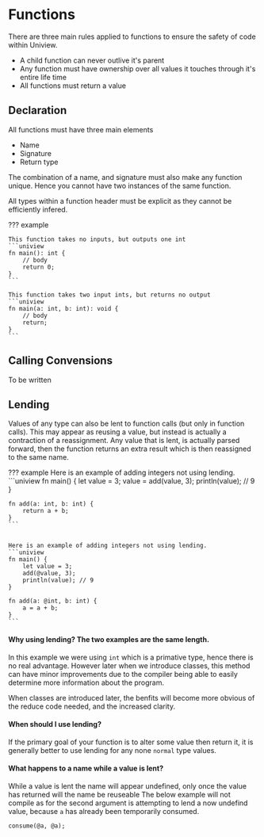 # Functions

There are three main rules applied to functions to ensure the safety of code within Uniview.

- A child function can never outlive it's parent
- Any function must have ownership over all values it touches through it's entire life time
- All functions must return a value


## Declaration

All functions must have three main elements

- Name
- Signature
- Return type

The combination of a name, and signature must also make any function unique.
Hence you cannot have two instances of the same function.

All types within a function header must be explicit as they cannot be efficiently infered.


??? example

	This function takes no inputs, but outputs one int
	```uniview
	fn main(): int {
		// body
		return 0;
	}
	```

	This function takes two input ints, but returns no output
	```uniview
	fn main(a: int, b: int): void {
		// body
		return;
	}
	```


## Calling Convensions
To be written

## Lending

Values of any type can also be lent to function calls (but only in function calls).
This may appear as reusing a value, but instead is actually a contraction of a reassignment.
Any value that is lent, is actually parsed forward,
then the function returns an extra result which is then reassigned to the same name.


??? example
	Here is an example of adding integers not using lending.
	```uniview
	fn main() {
		let value = 3;
		value = add(value, 3);
		println(value); // 9
	}

	fn add(a: int, b: int) {
		return a + b;
	}
	```


	Here is an example of adding integers not using lending.
	```uniview
	fn main() {
		let value = 3;
		add(@value, 3);
		println(value); // 9
	}

	fn add(a: @int, b: int) {
		a = a + b;
	}
	```

#### Why using lending? The two examples are the same length.
In this example we were using ``int`` which is a primative type, hence there is no real advantage.
However later when we introduce classes, this method can have minor improvements
due to the compiler being able to easily determine more information about the program.

When classes are introduced later, the benfits will become more obvious of the reduce code needed,
and the increased clarity.

#### When should I use lending?
If the primary goal of your function is to alter some value then return it,
it is generally better to use lending for any none ``normal`` type values.

#### What happens to a name while a value is lent?
While a value is lent the name will appear undefined, only once the value has returned will the name be reuseable
The below example will not compile as for the second argument is attempting to lend a now undefind value, because ``a`` has already been temporarily consumed.
```uniview
consume(@a, @a);
```
